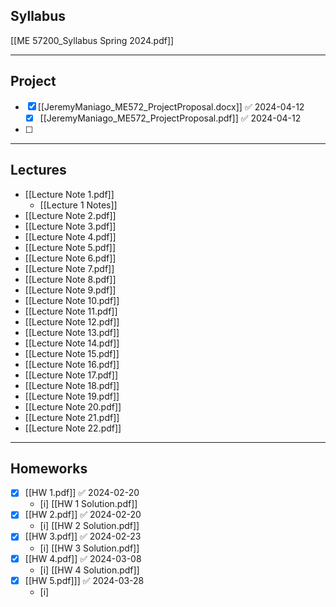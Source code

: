 ## Syllabus
[[ME 57200_Syllabus Spring 2024.pdf]]

---
## Project
- [x] [[JeremyManiago_ME572_ProjectProposal.docx]] ✅ 2024-04-12
	- [x] [[JeremyManiago_ME572_ProjectProposal.pdf]] ✅ 2024-04-12
- [ ] 

---
## Lectures
- [[Lecture Note 1.pdf]]
	- [[Lecture 1 Notes]]
- [[Lecture Note 2.pdf]]
- [[Lecture Note 3.pdf]]
- [[Lecture Note 4.pdf]]
- [[Lecture Note 5.pdf]]
- [[Lecture Note 6.pdf]]
- [[Lecture Note 7.pdf]]
- [[Lecture Note 8.pdf]]
- [[Lecture Note 9.pdf]]
- [[Lecture Note 10.pdf]]
- [[Lecture Note 11.pdf]]
- [[Lecture Note 12.pdf]]
- [[Lecture Note 13.pdf]]
- [[Lecture Note 14.pdf]]
- [[Lecture Note 15.pdf]]
- [[Lecture Note 16.pdf]]
- [[Lecture Note 17.pdf]]
- [[Lecture Note 18.pdf]]
- [[Lecture Note 19.pdf]]
- [[Lecture Note 20.pdf]]
- [[Lecture Note 21.pdf]]
- [[Lecture Note 22.pdf]]


---
## Homeworks
- [x] [[HW 1.pdf]] ✅ 2024-02-20
	- [i] [[HW 1 Solution.pdf]]
- [x] [[HW 2.pdf]] ✅ 2024-02-20
	- [i] [[HW 2 Solution.pdf]]
- [x] [[HW 3.pdf]] ✅ 2024-02-23
	- [i] [[HW 3 Solution.pdf]]
- [x] [[HW 4.pdf]] ✅ 2024-03-08
	- [i] [[HW 4 Solution.pdf]] 
- [x] [[HW 5.pdf]]] ✅ 2024-03-28
	- [i] 